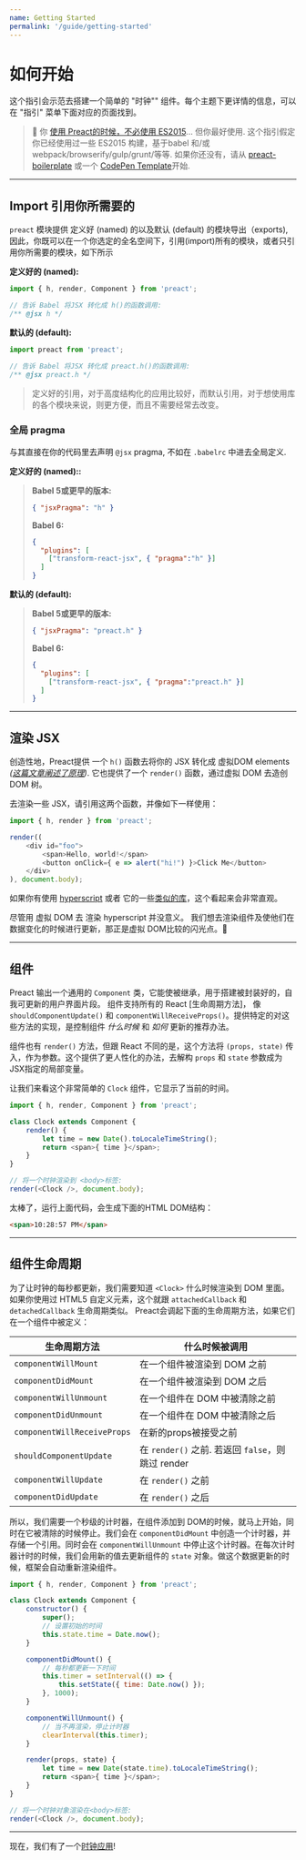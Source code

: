 ```yaml
---
name: Getting Started
permalink: '/guide/getting-started'
---
```


# 如何开始

这个指引会示范去搭建一个简单的 "时钟"" 组件。每个主题下更详情的信息，可以在 "指引" 菜单下面对应的页面找到。


> :information_desk_person: 你 [使用 Preact的时候，不必使用 ES2015](https://github.com/developit/preact-without-babel)... 但你最好使用. 这个指引假定你已经使用过一些 ES2015 构建，基于babel 和/或 webpack/browserify/gulp/grunt/等等.  如果你还没有，请从 [preact-boilerplate] 或一个 [CodePen Template](http://codepen.io/developit/pen/pgaROe?editors=0010)开始.


---


## Import 引用你所需要的

`preact` 模块提供 定义好 (named) 的以及默认 (default) 的模块导出（exports), 因此，你既可以在一个你选定的全名空间下，引用(import)所有的模块，或者只引用你所需要的模块，如下所示

**定义好的 (named):**

```js
import { h, render, Component } from 'preact';

// 告诉 Babel 将JSX 转化成 h()的函数调用:
/** @jsx h */
```

**默认的 (default):**

```js
import preact from 'preact';

// 告诉 Babel 将JSX 转化成 preact.h()的函数调用:
/** @jsx preact.h */
```

> 定义好的引用，对于高度结构化的应用比较好，而默认引用，对于想使用库的各个模块来说，则更方便，而且不需要经常去改变。

### 全局 pragma

与其直接在你的代码里去声明 `@jsx` pragma, 不如在 `.babelrc` 中进去全局定义.

**定义好的 (named)::**
>**Babel 5或更早的版本:**
>
> ```json
> { "jsxPragma": "h" }
> ```
>
> **Babel 6:**
>
> ```json
> {
>   "plugins": [
>     ["transform-react-jsx", { "pragma":"h" }]
>   ]
> }
> ```

**默认的 (default):**
>**Babel 5或更早的版本:**
>
> ```json
> { "jsxPragma": "preact.h" }
> ```
>
> **Babel 6:**
>
> ```json
> {
>   "plugins": [
>     ["transform-react-jsx", { "pragma":"preact.h" }]
>   ]
> }
> ```

---


## 渲染 JSX

创造性地，Preact提供 一个 `h()` 函数去将你的 JSX 转化成 虚拟DOM elements _([这篇文章阐述了原理](http://jasonformat.com/wtf-is-jsx))_. 它也提供了一个 `render()` 函数，通过虚拟 DOM 去造创 DOM 树。

去渲染一些 JSX，请引用这两个函数，并像如下一样使用：

```js
import { h, render } from 'preact';

render((
	<div id="foo">
		<span>Hello, world!</span>
		<button onClick={ e => alert("hi!") }>Click Me</button>
	</div>
), document.body);
```

如果你有使用 [hyperscript] 或者 它的一些[类似的库]((https://github.com/developit/vhtml))，这个看起来会非常直观。

尽管用 虚拟 DOM 去 渲染 hyperscript 并没意义。 我们想去渲染组件及使他们在数据变化的时候进行更新，那正是虚拟 DOM比较的闪光点。:star2:


---


## 组件

Preact 输出一个通用的 `Component` 类，它能使被继承，用于搭建被封装好的，自我可更新的用户界面片段。 组件支持所有的 React [生命周期方法]， 像 `shouldComponentUpdate()` 和 `componentWillReceiveProps()`。提供特定的对这些方法的实现，是控制组件 _什么时候_ 和 _如何_ 更新的推荐办法。

组件也有 `render()` 方法，但跟 React 不同的是，这个方法将 `(props, state)` 传入，作为参数。这个提供了更人性化的办法，去解构 `props` 和 `state` 参数成为 JSX指定的局部变量。

让我们来看这个非常简单的 `Clock` 组件，它显示了当前的时间。

```js
import { h, render, Component } from 'preact';

class Clock extends Component {
	render() {
		let time = new Date().toLocaleTimeString();
		return <span>{ time }</span>;
	}
}

// 将一个时钟渲染到 <body>标签:
render(<Clock />, document.body);
```

太棒了，运行上面代码，会生成下面的HTML DOM结构：

```html
<span>10:28:57 PM</span>
```


---


## 组件生命周期

为了让时钟的每秒都更新，我们需要知道 `<Clock>` 什么时候渲染到 DOM 里面。如果你使用过 HTML5 自定义元素，这个就跟 `attachedCallback` 和 `detachedCallback` 生命周期类似。 Preact会调起下面的生命周期方法，如果它们在一个组件中被定义：

| 生命周期方法                  | 什么时候被调用                                    |
|-----------------------------|--------------------------------------------------|
| `componentWillMount`        | 在一个组件被渲染到 DOM 之前                         |
| `componentDidMount`         | 在一个组件被渲染到 DOM 之后      					 |
| `componentWillUnmount`      | 在一个组件在 DOM 中被清除之前                       |
| `componentDidUnmount`       | 在一个组件在 DOM 中被清除之后                       |
| `componentWillReceiveProps` | 在新的props被接受之前                              |
| `shouldComponentUpdate`     | 在 `render()` 之前. 若返回 `false`，则跳过 render   |
| `componentWillUpdate`       | 在 `render()` 之前                                |
| `componentDidUpdate`        | 在 `render()` 之后                                |

所以，我们需要一个秒级的计时器，在组件添加到 DOM的时候，就马上开始，同时在它被清除的时候停止。我们会在 `componentDidMount` 中创造一个计时器，并存储一个引用。同时会在 `componentWillUnmount` 中停止这个计时器。在每次计时器计时的时候，我们会用新的值去更新组件的 `state` 对象。做这个数据更新的时候，框架会自动重新渲染组件。

```js
import { h, render, Component } from 'preact';

class Clock extends Component {
	constructor() {
		super();
		// 设置初始的时间
		this.state.time = Date.now();
	}

	componentDidMount() {
		// 每秒都更新一下时间
		this.timer = setInterval(() => {
			this.setState({ time: Date.now() });
		}, 1000);
	}

	componentWillUnmount() {
		// 当不再渲染，停止计时器
		clearInterval(this.timer);
	}

	render(props, state) {
		let time = new Date(state.time).toLocaleTimeString();
		return <span>{ time }</span>;
	}
}

// 将一个时钟对象渲染在<body>标签:
render(<Clock />, document.body);
```


---


现在，我们有了一个[时钟应用](http://jsfiddle.net/developit/u9m5x0L7/embedded/result,js/)!



[preact-boilerplate]: https://github.com/developit/preact-boilerplate
[hyperscript]: https://github.com/dominictarr/hyperscript

